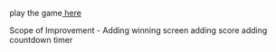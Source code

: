 play the game<a href="https://replit.com/@ritza/Snake"> here</a>

Scope of Improvement - 
Adding winning screen 
adding score 
adding countdown timer
